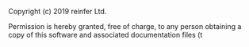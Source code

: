 Copyright (c) 2019 reinfer Ltd.

Permission is hereby granted, free of charge, to any person obtaining a copy
of this software and associated documentation files (t